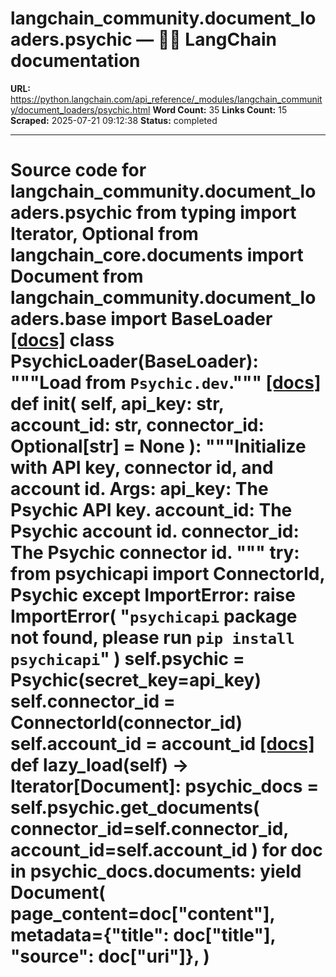 # langchain_community.document_loaders.psychic — 🦜🔗 LangChain  documentation

**URL:** https://python.langchain.com/api_reference/_modules/langchain_community/document_loaders/psychic.html
**Word Count:** 35
**Links Count:** 15
**Scraped:** 2025-07-21 09:12:38
**Status:** completed

---

# Source code for langchain\_community.document\_loaders.psychic               from typing import Iterator, Optional          from langchain_core.documents import Document          from langchain_community.document_loaders.base import BaseLoader                              [[docs]](https://python.langchain.com/api_reference/community/document_loaders/langchain_community.document_loaders.psychic.PsychicLoader.html#langchain_community.document_loaders.psychic.PsychicLoader)     class PsychicLoader(BaseLoader):         """Load from `Psychic.dev`."""                         [[docs]](https://python.langchain.com/api_reference/community/document_loaders/langchain_community.document_loaders.psychic.PsychicLoader.html#langchain_community.document_loaders.psychic.PsychicLoader.__init__)         def __init__(             self, api_key: str, account_id: str, connector_id: Optional[str] = None         ):             """Initialize with API key, connector id, and account id.                  Args:                 api_key: The Psychic API key.                 account_id: The Psychic account id.                 connector_id: The Psychic connector id.             """                  try:                 from psychicapi import ConnectorId, Psychic             except ImportError:                 raise ImportError(                     "`psychicapi` package not found, please run `pip install psychicapi`"                 )             self.psychic = Psychic(secret_key=api_key)             self.connector_id = ConnectorId(connector_id)             self.account_id = account_id                                        [[docs]](https://python.langchain.com/api_reference/community/document_loaders/langchain_community.document_loaders.psychic.PsychicLoader.html#langchain_community.document_loaders.psychic.PsychicLoader.lazy_load)         def lazy_load(self) -> Iterator[Document]:             psychic_docs = self.psychic.get_documents(                 connector_id=self.connector_id, account_id=self.account_id             )             for doc in psychic_docs.documents:                 yield Document(                     page_content=doc["content"],                     metadata={"title": doc["title"], "source": doc["uri"]},                 )